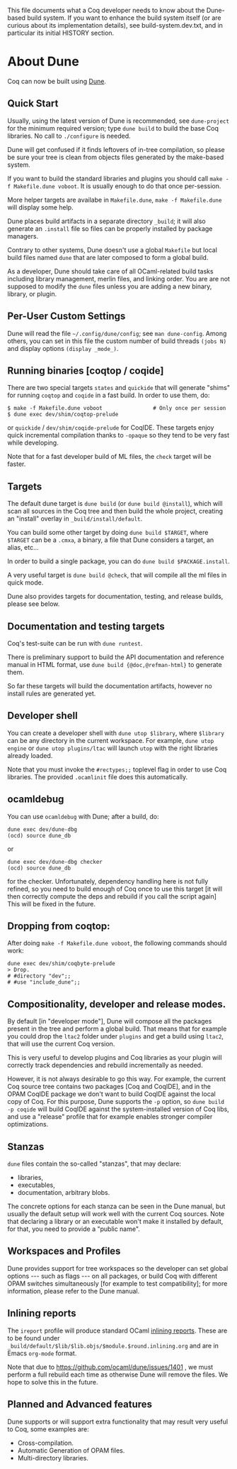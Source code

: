 This file documents what a Coq developer needs to know about the
Dune-based build system. If you want to enhance the build system
itself (or are curious about its implementation details), see
build-system.dev.txt, and in particular its initial HISTORY section.

About Dune
==========

Coq can now be built using [Dune](https://github.com/ocaml/dune).

## Quick Start

Usually, using the latest version of Dune is recommended, see
`dune-project` for the minimum required version; type `dune build` to
build the base Coq libraries. No call to `./configure` is needed.

Dune will get confused if it finds leftovers of in-tree compilation,
so please be sure your tree is clean from objects files generated by
the make-based system.

If you want to build the standard libraries and plugins you should
call `make -f Makefile.dune voboot`. It is usually enough to do that
once per-session.

More helper targets are availabe in `Makefile.dune`, `make -f
Makefile.dune` will display some help.

Dune places build artifacts in a separate directory `_build`; it will
also generate an `.install` file so files can be properly installed by
package managers.

Contrary to other systems, Dune doesn't use a global `Makefile` but
local build files named `dune` that are later composed to form a
global build.

As a developer, Dune should take care of all OCaml-related build tasks
including library management, merlin files, and linking order. You are
are not supposed to modify the `dune` files unless you are adding a
new binary, library, or plugin.

## Per-User Custom Settings

Dune will read the file `~/.config/dune/config`; see `man
dune-config`. Among others, you can set in this file the custom number
of build threads `(jobs N)` and display options `(display _mode_)`.

## Running binaries [coqtop / coqide]

There are two special targets `states` and `quickide` that will
generate "shims" for running `coqtop` and `coqide` in a fast build. In
order to use them, do:

```
$ make -f Makefile.dune voboot                # Only once per session
$ dune exec dev/shim/coqtop-prelude
```

or `quickide` / `dev/shim/coqide-prelude` for CoqIDE. These targets
enjoy quick incremental compilation thanks to `-opaque` so they tend
to be very fast while developing.

Note that for a fast developer build of ML files, the `check` target
will be faster.

## Targets

The default dune target is `dune build` (or `dune build @install`),
which will scan all sources in the Coq tree and then build the whole
project, creating an "install" overlay in `_build/install/default`.

You can build some other target by doing `dune build $TARGET`, where
`$TARGET` can be a `.cmxa`, a binary, a file that Dune considers a
target, an alias, etc...

In order to build a single package, you can do `dune build
$PACKAGE.install`.

A very useful target is `dune build @check`, that will compile all the
ml files in quick mode.

Dune also provides targets for documentation, testing, and release
builds, please see below.

## Documentation and testing targets

Coq's test-suite can be run with `dune runtest`.

There is preliminary support to build the API documentation and
reference manual in HTML format, use `dune build {@doc,@refman-html}`
to generate them.

So far these targets will build the documentation artifacts, however
no install rules are generated yet.

## Developer shell

You can create a developer shell with `dune utop $library`, where
`$library` can be any directory in the current workspace. For example,
`dune utop engine` or `dune utop plugins/ltac` will launch `utop` with
the right libraries already loaded.

Note that you must invoke the `#rectypes;;` toplevel flag in order to
use Coq libraries. The provided `.ocamlinit` file does this
automatically.

## ocamldebug

You can use `ocamldebug` with Dune; after a build, do:

```
dune exec dev/dune-dbg
(ocd) source dune_db
```

or

```
dune exec dev/dune-dbg checker
(ocd) source dune_db
```

for the checker. Unfortunately, dependency handling here is not fully
refined, so you need to build enough of Coq once to use this target
[it will then correctly compute the deps and rebuild if you call the
script again] This will be fixed in the future.

## Dropping from coqtop:

After doing `make -f Makefile.dune voboot`, the following commands should work:
```
dune exec dev/shim/coqbyte-prelude
> Drop.
# #directory "dev";;
# #use "include_dune";;
```

## Compositionality, developer and release modes.

By default [in "developer mode"], Dune will compose all the packages
present in the tree and perform a global build. That means that for
example you could drop the `ltac2` folder under `plugins` and get a
build using `ltac2`, that will use the current Coq version.

This is very useful to develop plugins and Coq libraries as your
plugin will correctly track dependencies and rebuild incrementally as
needed.

However, it is not always desirable to go this way. For example, the
current Coq source tree contains two packages [Coq and CoqIDE], and in
the OPAM CoqIDE package we don't want to build CoqIDE against the
local copy of Coq. For this purpose, Dune supports the `-p` option, so
`dune build -p coqide` will build CoqIDE against the system-installed
version of Coq libs, and use a "release" profile that for example
enables stronger compiler optimizations.

## Stanzas

`dune` files contain the so-called "stanzas", that may declare:

- libraries,
- executables,
- documentation, arbitrary blobs.

The concrete options for each stanza can be seen in the Dune manual,
but usually the default setup will work well with the current Coq
sources. Note that declaring a library or an executable won't make it
installed by default, for that, you need to provide a "public name".

## Workspaces and Profiles

Dune provides support for tree workspaces so the developer can set
global options --- such as flags --- on all packages, or build Coq
with different OPAM switches simultaneously [for example to test
compatibility]; for more information, please refer to the Dune manual.

## Inlining reports

The `ireport` profile will produce standard OCaml [inlining
reports](https://caml.inria.fr/pub/docs/manual-ocaml/flambda.html#sec488). These
are to be found under `_build/default/$lib/$lib.objs/$module.$round.inlining.org`
and are in Emacs `org-mode` format.

Note that due to https://github.com/ocaml/dune/issues/1401 , we must
perform a full rebuild each time as otherwise Dune will remove the
files. We hope to solve this in the future.

## Planned and Advanced features

Dune supports or will support extra functionality that may result very
useful to Coq, some examples are:

- Cross-compilation.
- Automatic Generation of OPAM files.
- Multi-directory libraries.
